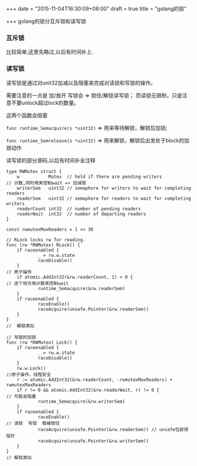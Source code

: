 +++
date = "2015-11-04T16:30:09+08:00"
draft = true
title = "golang的锁"

+++
golang的锁分互斥锁和读写锁

### 互斥锁
比较简单,这里先略过,以后有时间补上.


### 读写锁

读写锁是通过对unit32加减以及阻塞来完成对读锁和写锁的操作。

需要注意的一点是 加/放开 写锁会 => 锁住/解锁读写锁；
而读锁无限制，只是注意不要unlock超过lock的数量。

这两个函数会阻塞
   
`func runtime_Semacquire(s *uint32)` => 用来等待解锁，解锁后加锁; 

`func runtime_Semrelease(s *uint32)` => 用来解锁，解锁后出发处于block的加锁动作

读写锁的部分源码,以后有时间补全注释

    type RWMutex struct {
        w           Mutex  // held if there are pending writers
    // 计数,同时用来控制wait => 加减锁
        writerSem   uint32 // semaphore for writers to wait for completing readers
        readerSem   uint32 // semaphore for readers to wait for completing writers
        readerCount int32  // number of pending readers
        readerWait  int32  // number of departing readers
    }

    const rwmutexMaxReaders = 1 << 30

    // RLock locks rw for reading.
    func (rw *RWMutex) RLock() {
        if raceenabled {
                _ = rw.w.state
                raceDisable()
        }
    // 原子操作
        if atomic.AddInt32(&rw.readerCount, 1) < 0 {
    // 这个地方用计数来控制wait
                runtime_Semacquire(&rw.readerSem)
        }
        if raceenabled {
                raceEnable()
                raceAcquire(unsafe.Pointer(&rw.readerSem))
        }
    }
    //  解锁类似
  
    // 写锁的加锁
    func (rw *RWMutex) Lock() {
        if raceenabled {
                _ = rw.w.state
                raceDisable()
        }
        rw.w.Lock()
    //原子操作，线程安全
        r := atomic.AddInt32(&rw.readerCount, -rwmutexMaxReaders) + rwmutexMaxReaders  
        if r != 0 && atomic.AddInt32(&rw.readerWait, r) != 0 {
    // 可能会阻塞
                runtime_Semacquire(&rw.writerSem)  
        }
        if raceenabled {
                raceEnable()
    // 读锁  写锁  都被锁住
                raceAcquire(unsafe.Pointer(&rw.readerSem)) // unsafe包获得指针
                raceAcquire(unsafe.Pointer(&rw.writerSem))
        }
    }
    // 解锁类似
